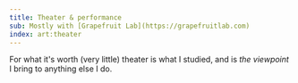 ```yaml
---
title: Theater & performance
sub: Mostly with [Grapefruit Lab](https://grapefruitlab.com)
index: art:theater
---
```


For what it's worth
(very little)
theater is what I studied,
and is _the viewpoint_
I bring to anything else I do.
